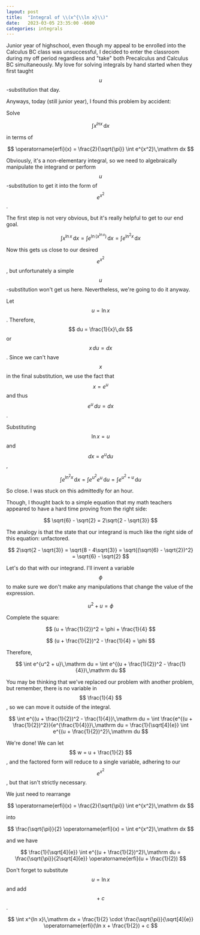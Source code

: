 ```yaml
---
layout: post
title:  "Integral of \\(x^{\\ln x}\\)"
date:   2023-03-05 23:35:00 -0600
categories: integrals
---
```


Junior year of highschool, even though my appeal to be enrolled into the Calculus BC class was unsuccessful, I decided to enter the classroom during my off period regardless and "take" both Precalculus and Calculus BC simultaneously. My love for solving integrals by hand started when they first taught $$u$$-substitution that day.

Anyways, today (still junior year), I found this problem by accident:

Solve 

$$ \int x^{ln x}\,\mathrm dx $$ 

in terms of 

$$ \operatorname{erfi}(x) = \frac{2}{\sqrt{\pi}} \int e^{x^2}\,\mathrm dx $$

Obviously, it's a non-elementary integral, so we need to algebraically manipulate the integrand or perform $$u$$-substitution to get it into the form of $$ e^{x^2} $$.

The first step is not very obvious, but it's really helpful to get to our end goal.

$$ \int x^{\ln x}\,\mathrm dx = \int e^{\ln(x^{\ln x})}\,\mathrm dx = \int e^{\ln^2 x}\,\mathrm dx $$ 

Now this gets us close to our desired $$ e^{x^2} $$, but unfortunately a simple $$u$$-substitution won't get us here. Nevertheless, we're going to do it anyway.

Let $$ u = \ln x $$. Therefore, $$ du = \frac{1}{x}\,dx $$ or $$ x\,du = dx $$. Since we can't have $$ x $$ in the final substitution, we use the fact that $$ x = e^u $$ and thus $$ e^u\,du = dx $$.

Substituting $$ \ln x = u $$ and $$ dx = e^u du $$,

$$ \int e^{\ln^2 x}\,\mathrm dx = \int e^{u^2} e^u\,\mathrm du = \int e^{u^2 + u}\,\mathrm du $$ 

So close. I was stuck on this admittedly for an hour.

Though, I thought back to a simple equation that my math teachers appeared to have a hard time proving from the right side:

$$ \sqrt{6} - \sqrt{2} = 2\sqrt{2 - \sqrt{3}} $$

The analogy is that the state that our integrand is much like the right side of this equation: unfactored.

$$ 2\sqrt{2 - \sqrt{3}} = \sqrt{8 - 4\sqrt{3}} = \sqrt{(\sqrt{6} - \sqrt{2})^2} = \sqrt{6} - \sqrt{2} $$

Let's do that with our integrand. I'll invent a variable $$ \phi $$ to make sure we don't make any manipulations that change the value of the expression.

$$ u^2 + u = \phi $$

Complete the square:

$$ (u + \frac{1}{2})^2 = \phi + \frac{1}{4} $$

$$ (u + \frac{1}{2})^2 - \frac{1}{4} = \phi $$

Therefore,

$$ \int e^{u^2 + u}\,\mathrm du = \int e^{(u + \frac{1}{2})^2 - \frac{1}{4}}\,\mathrm du $$

You may be thinking that we've replaced our problem with another problem, but remember, there is no variable in $$ \frac{1}{4} $$, so we can move it outside of the integral.

$$ \int e^{(u + \frac{1}{2})^2 - \frac{1}{4}}\,\mathrm du = \int \frac{e^{(u + \frac{1}{2})^2}}{e^{\frac{1}{4}}}\,\mathrm du = \frac{1}{\sqrt[4]{e}} \int e^{(u + \frac{1}{2})^2}\,\mathrm du  $$

We're done! We can let $$ w = u + \frac{1}{2} $$, and the factored form will reduce to a single variable, adhering to our $$ e^{x^2} $$, but that isn't strictly necessary.

We just need to rearrange 

$$ \operatorname{erfi}(x) = \frac{2}{\sqrt{\pi}} \int e^{x^2}\,\mathrm dx $$

into

$$ \frac{\sqrt{\pi}}{2} \operatorname{erfi}(x) = \int e^{x^2}\,\mathrm dx $$

and we have

$$ \frac{1}{\sqrt[4]{e}} \int e^{(u + \frac{1}{2})^2}\,\mathrm du = \frac{\sqrt{\pi}}{2\sqrt[4]{e}} \operatorname{erfi}(u + \frac{1}{2}) $$

Don't forget to substitute $$ u = \ln x $$ and add $$ +\:c $$ .

$$ \int x^{ln x}\,\mathrm dx = \frac{1}{2} \cdot \frac{\sqrt{\pi}}{\sqrt[4]{e}} \operatorname{erfi}(\ln x + \frac{1}{2}) + c $$ 
